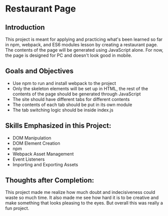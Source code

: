 # Restaurant Page

## Introduction
This project is meant for applying and practicing what's been learned so far in npm, webpack, and ES6 modules lesson by creating a restaurant page. The contents of the page will be generated using JavaScript alone. For now, the page is designed for PC and doesn't look good in mobile.

## Goals and Objectives

* Use npm to run and install webpack to the project
* Only the skeleton elements will be set up in HTML, the rest of the contents of the page should be generated through JavaScript
* The site should have different tabs for different contents
* The contents of each tab should be put in its own module
* The tab switching logic should be inside index.js

## Skills Emphasized in this Project:

* DOM Manipulation
* DOM Element Creation
* npm
* Webpack Asset Management
* Event Listeners
* Importing and Exporting Assets

## Thoughts after Completion:

This project made me realize how much doubt and indecisiveness could waste so much time. It also made me see how hard it is to be creative and make something that looks pleasing to the eyes. But overall this was really a fun project.
